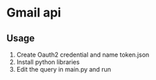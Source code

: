 # Gmail api
## Usage
1. Create Oauth2 credential and name token.json
2. Install python libraries
3. Edit the query in main.py and run
